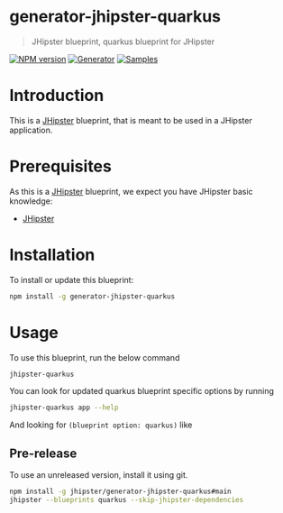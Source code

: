 # generator-jhipster-quarkus

> JHipster blueprint, quarkus blueprint for JHipster

[![NPM version][npm-image]][npm-url]
[![Generator][github-generator-image]][github-generator-url]
[![Samples][github-samples-image]][github-samples-url]

# Introduction

This is a [JHipster](https://www.jhipster.tech/) blueprint, that is meant to be used in a JHipster application.

# Prerequisites

As this is a [JHipster](https://www.jhipster.tech/) blueprint, we expect you have JHipster basic knowledge:

-   [JHipster](https://www.jhipster.tech/)

# Installation

To install or update this blueprint:

```bash
npm install -g generator-jhipster-quarkus
```

# Usage

To use this blueprint, run the below command

```bash
jhipster-quarkus
```

You can look for updated quarkus blueprint specific options by running

```bash
jhipster-quarkus app --help
```

And looking for `(blueprint option: quarkus)` like

## Pre-release

To use an unreleased version, install it using git.

```bash
npm install -g jhipster/generator-jhipster-quarkus#main
jhipster --blueprints quarkus --skip-jhipster-dependencies
```

[npm-image]: https://img.shields.io/npm/v/generator-jhipster-quarkus.svg
[npm-url]: https://npmjs.org/package/generator-jhipster-quarkus
[github-generator-image]: https://github.com/jhipster/generator-jhipster-quarkus/actions/workflows/generator.yml/badge.svg
[github-generator-url]: https://github.com/jhipster/generator-jhipster-quarkus/actions/workflows/generator.yml
[github-samples-image]: https://github.com/jhipster/generator-jhipster-quarkus/actions/workflows/samples.yml/badge.svg
[github-samples-url]: https://github.com/jhipster/generator-jhipster-quarkus/actions/workflows/samples.yml
